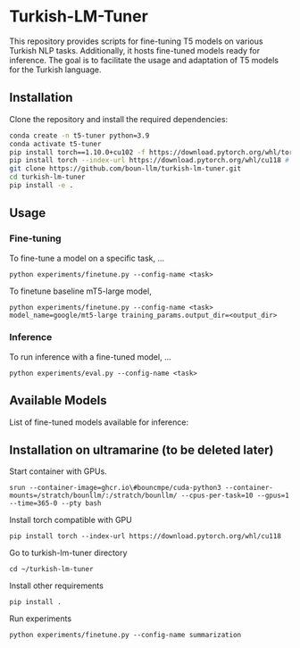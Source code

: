 # Turkish-LM-Tuner

This repository provides scripts for fine-tuning T5 models on various Turkish NLP tasks. Additionally, it hosts fine-tuned models ready for inference. The goal is to facilitate the usage and adaptation of T5 models for the Turkish language.

## Installation

Clone the repository and install the required dependencies:

```bash
conda create -n t5-tuner python=3.9
conda activate t5-tuner
pip install torch==1.10.0+cu102 -f https://download.pytorch.org/whl/torch_stable.html # for TETAM
pip install torch --index-url https://download.pytorch.org/whl/cu118 # for UltraMarine 
git clone https://github.com/boun-llm/turkish-lm-tuner.git
cd turkish-lm-tuner
pip install -e .
```
## Usage
### Fine-tuning
To fine-tune a model on a specific task, ... 
```
python experiments/finetune.py --config-name <task>
```

To finetune baseline mT5-large model, 
```
python experiments/finetune.py --config-name <task> model_name=google/mt5-large training_params.output_dir=<output_dir>
```

### Inference
To run inference with a fine-tuned model, ...
```
python experiments/eval.py --config-name <task>
```

## Available Models
List of fine-tuned models available for inference:


## Installation on ultramarine (to be deleted later)

Start container with GPUs. 

`srun --container-image=ghcr.io\#bouncmpe/cuda-python3 --container-mounts=/stratch/bounllm/:/stratch/bounllm/ --cpus-per-task=10 --gpus=1 --time=365-0 --pty bash`


Install torch compatible with GPU 

`pip install torch --index-url https://download.pytorch.org/whl/cu118`

Go to turkish-lm-tuner directory 

`cd ~/turkish-lm-tuner`

Install other requirements

`pip install .`

Run experiments

`python experiments/finetune.py --config-name summarization`

